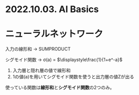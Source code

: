 # 2022.10.03. AI Basics

# ニューラルネットワーク

入力の線形和 -> SUMPRODUCT

シグモイド関数 -> σ(a) = $\displaystyle\frac{1}{1+e^-a}$

1. 入力層と隠れ層の値で線形和
2. 1の値(a)を用いてシグモイド関数を使うと出力層の値Zが出る

使っている関数は**線形和**と**シグモイド関数**の2つのみ。
